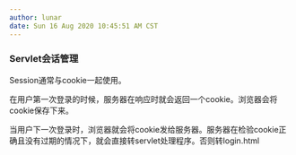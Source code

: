```yaml
---
author: lunar
date: Sun 16 Aug 2020 10:45:51 AM CST
---
```


### Servlet会话管理

Session通常与cookie一起使用。

在用户第一次登录的时候，服务器在响应时就会返回一个cookie。浏览器会将cookie保存下来。

当用户下一次登录时，浏览器就会将cookie发给服务器。服务器在检验cookie正确且没有过期的情况下，就会直接转servlet处理程序。否则转login.html
